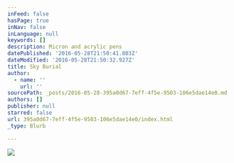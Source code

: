 ```yaml
---
inFeed: false
hasPage: true
inNav: false
inLanguage: null
keywords: []
description: Micron and acrylic pens
datePublished: '2016-05-28T21:50:41.803Z'
dateModified: '2016-05-28T21:50:32.927Z'
title: Sky Burial
author:
  - name: ''
    url: ''
sourcePath: _posts/2016-05-28-395a0d67-7eff-4f5e-9503-106e5dae14e0.md
authors: []
publisher: null
starred: false
url: 395a0d67-7eff-4f5e-9503-106e5dae14e0/index.html
_type: Blurb

---
```

![](https://the-grid-user-content.s3-us-west-2.amazonaws.com/c65892ed-0064-47ec-80a3-d07467a38894.jpg)